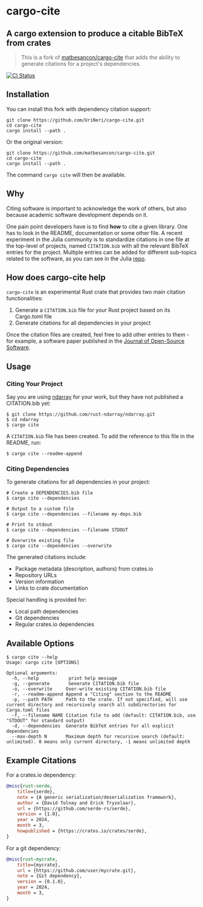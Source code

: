 # cargo-cite
## A cargo extension to produce a citable BibTeX from crates

> This is a fork of [matbesancon/cargo-cite](https://github.com/matbesancon/cargo-cite) that adds the ability to generate citations for a project's dependencies.

[![CI Status](https://github.com/UriNeri/cargo-cite/actions/workflows/ci.yml/badge.svg)](https://github.com/UriNeri/cargo-cite/actions)

## Installation

You can install this fork with dependency citation support:
```shell
git clone https://github.com/UriNeri/cargo-cite.git
cd cargo-cite
cargo install --path .
```

Or the original version:
```shell
git clone https://github.com/matbesancon/cargo-cite.git
cd cargo-cite
cargo install --path .
```

The command `cargo cite` will then be available.

## Why

Citing software is important to acknowledge the work of others,
but also because academic software development depends on it.  

One pain point developers have is to find **how** to cite a given library.
One has to look in the README, documentation or some other file.
A recent experiment in the Julia community is to standardize
citations in one file at the top-level of projects, named `CITATION.bib`
with all the relevant BibTeX entries for the project.
Multiple entries can be added for different sub-topics related to the
software, as you can see in the Julia [repo](https://github.com/JuliaLang/julia/blob/master/CITATION.bib).

## How does cargo-cite help

`cargo-cite` is an experimental Rust crate that provides two main citation functionalities:

1. Generate a `CITATION.bib` file for your Rust project based on its Cargo.toml file
2. Generate citations for all dependencies in your project

Once the citation files are created, feel free to add other entries to them - for example, a software paper published in the [Journal of Open-Source Software](http://joss.theoj.org).

## Usage

### Citing Your Project

Say you are using [ndarray](https://github.com/rust-ndarray/ndarray.git)
for your work, but they have not published a CITATION.bib yet:

```shell
$ git clone https://github.com/rust-ndarray/ndarray.git
$ cd ndarray
$ cargo cite
```

A `CITATION.bib` file has been created. To add the reference to this file
in the README, run:

```shell
$ cargo cite --readme-append
```

### Citing Dependencies

To generate citations for all dependencies in your project:

```shell
# Create a DEPENDENCIES.bib file
$ cargo cite --dependencies

# Output to a custom file
$ cargo cite --dependencies --filename my-deps.bib

# Print to stdout
$ cargo cite --dependencies --filename STDOUT

# Overwrite existing file
$ cargo cite --dependencies --overwrite
```

The generated citations include:
- Package metadata (description, authors) from crates.io
- Repository URLs
- Version information
- Links to crate documentation

Special handling is provided for:
- Local path dependencies
- Git dependencies
- Regular crates.io dependencies

## Available Options

```shell
$ cargo cite --help
Usage: cargo cite [OPTIONS]

Optional arguments:
  -h, --help           print help message
  -g, --generate       Generate CITATION.bib file
  -o, --overwrite     Over-write existing CITATION.bib file
  -r, --readme-append Append a "Citing" section to the README
  -p, --path PATH     Path to the crate. If not specified, will use current directory and recursively search all subdirectories for Cargo.toml files
  -f, --filename NAME Citation file to add (default: CITATION.bib, use "STDOUT" for standard output)
  -d, --dependencies  Generate BibTeX entries for all explicit dependencies
  --max-depth N       Maximum depth for recursive search (default: unlimited). 0 means only current directory, -1 means unlimited depth
```

## Example Citations

For a crates.io dependency:
```bibtex
@misc{rust-serde,
    title={serde},
    note = {A generic serialization/deserialization framework},
    author = {David Tolnay and Erick Tryzelaar},
    url = {https://github.com/serde-rs/serde},
    version = {1.0},
    year = 2024,
    month = 3,
    howpublished = {https://crates.io/crates/serde},
}
```

For a git dependency:
```bibtex
@misc{rust-mycrate,
    title={mycrate},
    url = {https://github.com/user/mycrate.git},
    note = {Git dependency},
    version = {0.1.0},
    year = 2024,
    month = 3,
}
```

